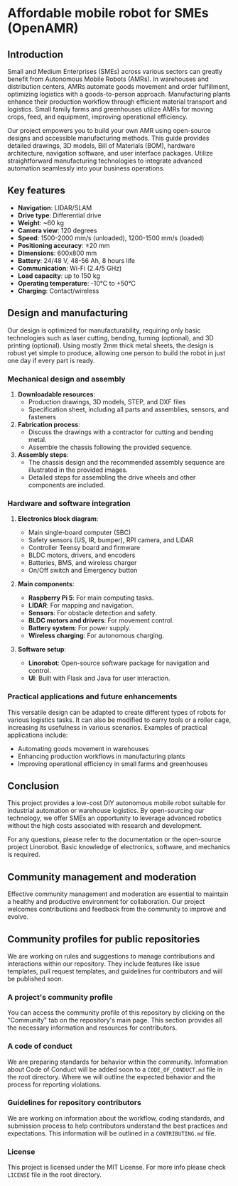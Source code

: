 # Affordable mobile robot for SMEs (OpenAMR)

## Introduction

Small and Medium Enterprises (SMEs) across various sectors can greatly benefit from Autonomous Mobile Robots (AMRs). In warehouses and distribution centers, AMRs automate goods movement and order fulfillment, optimizing logistics with a goods-to-person approach. Manufacturing plants enhance their production workflow through efficient material transport and logistics. Small family farms and greenhouses utilize AMRs for moving crops, feed, and equipment, improving operational efficiency.

Our project empowers you to build your own AMR using open-source designs and accessible manufacturing methods. This guide provides detailed drawings, 3D models, Bill of Materials (BOM), hardware architecture, navigation software, and user interface packages. Utilize straightforward manufacturing technologies to integrate advanced automation seamlessly into your business operations.

## Key features

- **Navigation**: LIDAR/SLAM
- **Drive type**: Differential drive
- **Weight**: ~60 kg
- **Camera view**: 120 degrees
- **Speed**: 1500-2000 mm/s (unloaded), 1200-1500 mm/s (loaded)
- **Positioning accuracy**: ±20 mm
- **Dimensions**: 600x800 mm
- **Battery**: 24/48 V, 48-56 Ah, 8 hours life
- **Communication**: Wi-Fi (2.4/5 GHz)
- **Load capacity**: up to 150 kg
- **Operating temperature**: -10°C to +50°C
- **Charging**: Contact/wireless

## Design and manufacturing

Our design is optimized for manufacturability, requiring only basic technologies such as laser cutting, bending, turning (optional), and 3D printing (optional). Using mostly 2mm thick metal sheets, the design is robust yet simple to produce, allowing one person to build the robot in just one day if every part is ready.

### Mechanical design and assembly

1. **Downloadable resources**:
    - Production drawings, 3D models, STEP, and DXF files
    - Specification sheet, including all parts and assemblies, sensors, and fasteners
2. **Fabrication process**:
    - Discuss the drawings with a contractor for cutting and bending metal.
    - Assemble the chassis following the provided sequence.
3. **Assembly steps**:
    - The chassis design and the recommended assembly sequence are illustrated in the provided images.
    - Detailed steps for assembling the drive wheels and other components are included.

### Hardware and software integration

1. **Electronics block diagram**:
    - Main single-board computer (SBC)
    - Safety sensors (US, IR, bumper), RPI camera, and LiDAR
    - Controller Teensy board and firmware
    - BLDC motors, drivers, and encoders
    - Batteries, BMS, and wireless charger
    - On/Off switch and Emergency button

2. **Main components**:
    - **Raspberry Pi 5**: For main computing tasks.
    - **LIDAR**: For mapping and navigation.
    - **Sensors**: For obstacle detection and safety.
    - **BLDC motors and drivers**: For movement control.
    - **Battery system**: For power supply.
    - **Wireless charging**: For autonomous charging.

3. **Software setup**:
    - **Linorobot**: Open-source software package for navigation and control.
    - **UI**: Built with Flask and Java for user interaction.

### Practical applications and future enhancements

This versatile design can be adapted to create different types of robots for various logistics tasks. It can also be modified to carry tools or a roller cage, increasing its usefulness in various scenarios. Examples of practical applications include:

- Automating goods movement in warehouses
- Enhancing production workflows in manufacturing plants
- Improving operational efficiency in small farms and greenhouses

## Conclusion

This project provides a low-cost DIY autonomous mobile robot suitable for industrial automation or warehouse logistics. By open-sourcing our technology, we offer SMEs an opportunity to leverage advanced robotics without the high costs associated with research and development.

For any questions, please refer to the documentation or the open-source project Linorobot. Basic knowledge of electronics, software, and mechanics is required.

## Community management and moderation

Effective community management and moderation are essential to maintain a healthy and productive environment for collaboration. Our project welcomes contributions and feedback from the community to improve and evolve.

## Community profiles for public repositories

We are working on rules and suggestions to manage contributions and interactions within our repository. They include features like issue templates, pull request templates, and guidelines for contributors and will be published soon.

### A project's community profile

You can access the community profile of this repository by clicking on the "Community" tab on the repository's main page. This section provides all the necessary information and resources for contributors.

### A code of conduct 

We are preparing standards for behavior within the community. Information about Code of Conduct will be added soon to a `CODE_OF_CONDUCT.md` file in the root directory. Where we will outline the expected behavior and the process for reporting violations.

### Guidelines for repository contributors

We are working on information about the workflow, coding standards, and submission process to help contributors understand the best practices and expectations. This information will be outlined in a `CONTRIBUTING.md` file.

### License

This project is licensed under the MIT License. For more info please check `LICENSE` file in the root directory.

